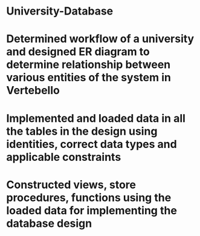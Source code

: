 # University-Database

# Determined workflow of a university and designed ER diagram to determine relationship between various entities of the system in Vertebello
# Implemented and loaded data in all the tables in the design using identities, correct data types and applicable constraints
# Constructed views, store procedures, functions using the loaded data for implementing the database design
